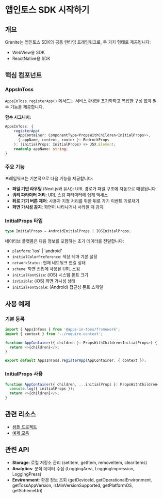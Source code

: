 # 앱인토스 SDK 시작하기

## 개요

Granite는 앱인토스 SDK의 공통 런타임 프레임워크로, 두 가지 형태로 제공됩니다:
- WebView용 SDK
- ReactNative용 SDK

## 핵심 컴포넌트

### AppsInToss

`AppsInToss.registerApp()` 메서드는 서비스 환경을 초기화하고 복잡한 구성 없이 필수 기능을 제공합니다.

**함수 시그니처:**
```typescript
AppsInToss: {
    registerApp(
      AppContainer: ComponentType<PropsWithChildren<InitialProps>>,
      { appName, context, router }: BedrockProps
    ): (initialProps: InitialProps) => JSX.Element;
    readonly appName: string;
}
```

### 주요 기능

프레임워크는 기본적으로 다음 기능을 제공합니다:
- **파일 기반 라우팅** (Next.js와 유사): URL 경로가 파일 구조에 자동으로 매핑됩니다
- **쿼리 파라미터 처리**: URL 스킴 파라미터에 쉽게 액세스
- **뒤로 가기 버튼 제어**: 사용자 지정 처리를 위한 뒤로 가기 이벤트 가로채기
- **화면 가시성 감지**: 화면이 나타나거나 사라질 때 감지

### InitialProps 타입

```typescript
type InitialProps = AndroidInitialProps | IOSInitialProps;
```

네이티브 플랫폼은 다음 정보를 포함하는 초기 데이터를 전달합니다:
- `platform`: 'ios' | 'android'
- `initialColorPreference`: 색상 테마 기본 설정
- `networkStatus`: 현재 네트워크 연결 상태
- `scheme`: 화면 진입에 사용된 URL 스킴
- `initialFontSize`: (iOS) 시스템 폰트 크기
- `isVisible`: (iOS) 화면 가시성 상태
- `initialFontScale`: (Android) 접근성 폰트 스케일

## 사용 예제

### 기본 등록

```typescript
import { AppsInToss } from '@apps-in-toss/framework';
import { context } from '../require.context';

function AppContainer({ children }: PropsWithChildren<InitialProps>) {
  return <>{children}</>;
}

export default AppsInToss.registerApp(AppContainer, { context });
```

### InitialProps 사용

```typescript
function AppContainer({ children, ...initialProps }: PropsWithChildren<InitialProps>) {
  console.log({ initialProps });
  return <>{children}</>;
}
```

## 관련 리소스

- [샘플 프로젝트](https://github.com/toss/apps-in-toss-examples/tree/main)
- [예제 모음](https://github.com/toss/apps-in-toss-examples/tree/main/examples)

## 관련 API

- **Storage**: 로컬 저장소 관리 (setItem, getItem, removeItem, clearItems)
- **Analytics**: 분석 데이터 수집 (LoggingArea, LoggingImpression, LoggingPress)
- **Environment**: 환경 정보 조회 (getDeviceId, getOperationalEnvironment, getTossAppVersion, isMinVersionSupported, getPlatformOS, getSchemeUri)

